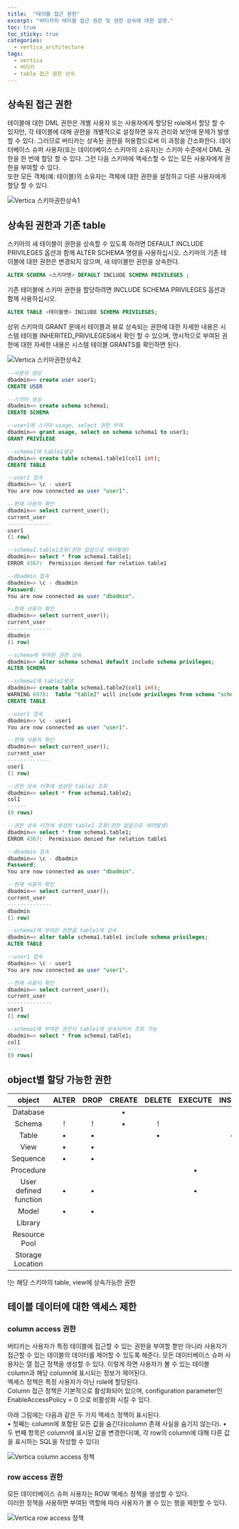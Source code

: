 ```yaml
---
title:  "테이블 접근 권한"
excerpt: "버티카의 테이블 접근 권한 및 권한 상속에 대한 설명."
toc: true 
toc_sticky: true 
categories:
  - vertica_architecture
tags:
  - vertica
  - 버티카
  - table 접근 권한 상속
---
```


## 상속된 접근 권한
테이블에 대한 DML 권한은 개별 사용자 또는 사용자에게 할당된 role에서 할당 할 수 있지만, 각 테이블에 대해 권한을 개별적으로 설정하면 유지 관리와 보안에 문제가 발생할 수 있다. 그러므로 버티카는 상속된 권한을 허용함으로써 이 과정을 간소화한다. 
데이터베이스 슈퍼 사용자(또는 데이터베이스 스키마의 소유자)는 스키마 수준에서 DML 권한을 한 번에 할당 할 수 있다. 그런 다음 스키마에 액세스할 수 있는 모든 사용자에게 권한을 부여할 수 있다.  
또한 모든 객체(예: 테이블)의 소유자는 객체에 대한 권한을 설정하고 다른 사용자에게 할당 할 수 있다.  

![Vertica 스키마권한상속1](../img/vertica_architecture_1100_01.png)


## 상속된 권한과 기존 table
스키마의 새 테이블이 권한을 상속할 수 있도록 하려면 DEFAULT INCLUDE PRIVILEGES 옵션과 함께 ALTER SCHEMA 명령을 사용하십시오. 스키마의 기존 테이블에 대한 권한은 변경되지 않으며, 새 테이블만 권한을 상속한다.  

```sql
ALTER SCHEMA <스키마명> DEFAULT INCLUDE SCHEMA PRIVILEGES ;
```

기존 테이블에 스키마 권한을 할당하려면 INCLUDE SCHEMA PRIVILEGES 옵션과 함께 사용하십시오.  

```sql
ALTER TABLE <테이블명> INCLUDE SCHEMA PRIVILEGES;
```

상위 스키마의 GRANT 문에서 테이블과 뷰로 상속되는 권한에 대한 자세한 내용은 시스템 테이블 INHERITED_PRIVILEGES에서 확인 할 수 있으며, 명시적으로 부여된 권한에 대한 자세한 내용은 시스템 테이블 GRANTS를 확인하면 된다.  

![Vertica 스키마권한상속2](../img/vertica_architecture_1100_02.png)

```sql
--사용자 생성
dbadmin=> create user user1;
CREATE USER

--스키마 생성
dbadmin=> create schema schema1;
CREATE SCHEMA

--user1에 스키마 usage, select 권한 부여
dbadmin=> grant usage, select on schema schema1 to user1;
GRANT PRIVILEGE

--schema1에 table1생성
dbadmin=> create table schema1.table1(col1 int);
CREATE TABLE

--user1 접속
dbadmin=> \c - user1
You are now connected as user "user1".

--현재 사용자 확인
dbadmin=> select current_user();
current_user
--------------
user1
(1 row)

--schema1.table1조회(권한 없음으로 에러발생)
dbadmin=> select * from schema1.table1;
ERROR 4367:  Permission denied for relation table1

--dbadmin 접속
dbadmin=> \c - dbadmin
Password:
You are now connected as user "dbadmin".

--현재 사용자 확인
dbadmin=> select current_user();
current_user
--------------
dbadmin
(1 row)

--schema에 부여된 권한 상속
dbadmin=> alter schema schema1 default include schema privileges;
ALTER SCHEMA

--schema1에 table2생성
dbadmin=> create table schema1.table2(col1 int);
WARNING 6978:  Table "table2" will include privileges from schema "schema1"
CREATE TABLE

--user1 접속
dbadmin=> \c - user1
You are now connected as user "user1".

--현재 사용자 확인
dbadmin=> select current_user();
current_user
--------------
user1
(1 row)

--권한 상속 이후에 생성된 table2 조회
dbadmin=> select * from schema1.table2;
col1
------
(0 rows)

--권한 상속 이전에 생성된 table1 조회(권한 없음으로 에러발생)
dbadmin=> select * from schema1.table1;
ERROR 4367:  Permission denied for relation table1

--dbadmin 접속
dbadmin=> \c - dbadmin
Password:
You are now connected as user "dbadmin".

--현재 사용자 확인
dbadmin=> select current_user();
current_user
--------------
dbadmin
(1 row)

--schema1에 부여된 권한을 table1에 상속
dbadmin=> alter table schema1.table1 include schema privileges;
ALTER TABLE

--user1 접속
dbadmin=> \c - user1
You are now connected as user "user1".

--현재 사용자 확인
dbadmin=> select current_user();
current_user
--------------
user1
(1 row)

--schema1에 부여된 권한이 table1에 상속되어서 조회 가능
dbadmin=> select * from schema1.table1;
col1
------
(0 rows)
```


## object별 할당 가능한 권한

|object|ALTER|DROP|CREATE|DELETE|EXECUTE|INSERT|READ|REFERENCES|SELECT|TEMP|TRUNCATE|UPDATE|USAGE|WRITE|
|:---:|:---:|:----:|:----:|:-----:|:----:|:---:|:--------:|:----:|:--:|:------:|:----:|:---:|:---:|:---:|
|Database| | |•| | | | | | |•| | | | |
|Schema  |!|!|•|!| |!| |!|!| |!|!|•| |
|Table   |•|•| |•| |•| |•|•| |•|•| | |
|View    |•|•| | | | | | |•| | | | | |
|Sequence|•|•| | | | | | |•| | | | | |
|Procedure| | | | |•| | | | | | | | | |
|User defined function|•|•| | |•| | | | | | | | | |
|Model           |•|•| | | | | | | | | |•| |
|Library         | | | | | | | | | | | |•| |
|Resource Pool   | | | | | | | | | | | |•| |
|Storage Location| | | | | | |•| | | | | |•|

!는 해당 스키마의 table, view에 상속가능한 권한

## 테이블 데이터에 대한 액세스 제한

### column access 권한
버티카는 사용자가 특정 테이블에 접근할 수 있는 권한을 부여할 뿐만 아니라 사용자가 접근할 수 있는 테이블의 데이터를 제어할 수 있도록 해준다. 모든 데이터베이스 슈퍼 사용자는 열 접근 정책을 생성할 수 있다. 이렇게 하면 사용자가 볼 수 있는 테이블 column과 해당 column에 표시되는 정보가 제어된다.  
액세스 정책은 특정 사용자가 아닌 role에 할당된다.  
Column 접근 정책은 기본적으로 활성화되어 있으며, configuration parameter인 EnableAccessPolicy = 0 으로 비활성화 시킬 수 있다.  

아래 그림에는 다음과 같은 두 가지 액세스 정책이 표시된다.  
• 첫째는 column에 포함된 모든 값을 숨긴다(column 존재 사실을 숨기지 않는다).
• 두 번째 항목은 column에 표시된 값을 변경한다(예, 각 row의 column에 대해 다른 값을 표시하는 SQL을 작성할 수 있다)

![Vertica column access 정책](../img/vertica_architecture_1100_03.png)


### row access 권한
모든 데이터베이스 슈퍼 사용자는 ROW 액세스 정책을 생성할 수 있다.  
이러한 정책을 사용하면 부여된 역할에 따라 사용자가 볼 수 있는 행을 제한할 수 있다.  

![Vertica row access 정책](../img/vertica_architecture_1100_04.png)


